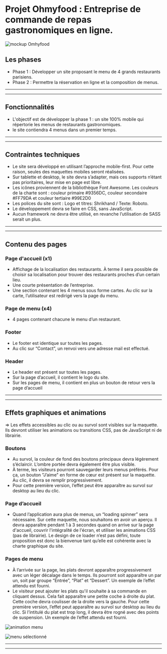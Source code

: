 # Projet Ohmyfood : Entreprise de commande de repas gastronomiques en ligne.


![mockup Omhyfood](https://github.com/Ahmedson/Ohmyfood_reservation_restaurant/blob/main/assets/mockup_ohmyfood.png)

## Les phases

- Phase 1 : Développer un site proposant le menu de 4 grands restaurants parisiens.
- Phase 2 : Permettre la réservation en ligne et la composition de menus.

***
***

## Fonctionnalités

- L'objectif est de développer la phase 1 : un site 100% mobile qui répertorie les menus de restaurants gastronomiques.
- le site contiendra 4 menus dans un premier temps. 

***
***

## Contraintes techniques

- Le site sera développé en utilisant l’approche mobile-first. Pour cette raison, seules des maquettes mobiles seront réalisées.
- Sur tablette et desktop, le site devra s’adapter, mais ces supports n’étant pas prioritaires, leur mise en page est libre.
- Les icônes proviennent de la bibliothèque Font Awesome. Les couleurs de la charte sont : couleur primaire #9356DC, couleur secondaire #FF79DA et couleur tertiaire #99E2D0
- Les polices du site sont : Logo et titres: Shrikhand / Texte: Roboto.
- Le développement devra se faire en CSS, sans JavaScript.
- Aucun framework ne devra être utilisé, en revanche l’utilisation de SASS serait un
plus.

***
***

## Contenu des pages

### Page d'accueil (x1)

- Affichage de la localisation des restaurants. À terme il sera possible de choisir sa localisation pour trouver des restaurants proches d’un certain lieu.
- Une courte présentation de l’entreprise.
- Une section contenant les 4 menus sous forme cartes. Au clic sur la carte, l’utilisateur est redirigé vers la page du menu.

### Page de menu (x4)

- 4 pages contenant chacune le menu d’un restaurant.

### Footer

- Le footer est identique sur toutes les pages.
- Au clic sur “Contact”, un renvoi vers une adresse mail est effectué.

### Header

- Le header est présent sur toutes les pages.
- Sur la page d’accueil, il contient le logo du site.
- Sur les pages de menu, il contient en plus un bouton de retour vers la page d’accueil

***
***

## Effets graphiques et animations

=> Les effets accessibles au clic ou au survol sont visibles sur la maquette. Ils devront utiliser les animations ou transitions CSS, pas de JavaScript ni de librairie.

### Boutons

- Au survol, la couleur de fond des boutons principaux devra légèrement s’éclaircir. L’ombre portée devra également être plus visible.
- À terme, les visiteurs pourront sauvegarder leurs menus préférés. Pour ça, un bouton "J’aime" en forme de cœur est présent sur la maquette. Au clic, il devra se remplir progressivement. 
- Pour cette première version, l’effet peut être apparaître au survol sur desktop au lieu du clic.

### Page d’accueil

- Quand l’application aura plus de menus, un “loading spinner” sera nécessaire. Sur cette maquette, nous souhaitons en avoir un aperçu. Il devra apparaître pendant 1 à 3 secondes quand on arrive sur la page d'accueil, couvrir l'intégralité de l'écran, et utiliser les animations CSS (pas de librairie). Le design de ce loader n’est pas défini, toute proposition est donc la bienvenue tant qu’elle est cohérente avec la charte graphique du site.

### Pages de menu

- À l’arrivée sur la page, les plats devront apparaître progressivement avec un léger décalage dans le temps. Ils pourront soit apparaître un par un, soit par groupe “Entrée”, “Plat” et “Dessert”. Un exemple de l’effet attendu est fourni.
- Le visiteur peut ajouter les plats qu'il souhaite à sa commande en cliquant dessus. Cela fait apparaître une petite coche à droite du plat. Cette coche devra coulisser de la droite vers la gauche. Pour cette première version, l’effet peut apparaître au survol sur desktop au lieu du clic. Si l’intitulé du plat est trop long, il devra être rogné avec des points de suspension. Un exemple de l’effet attendu est fourni.

![animation menu](https://github.com/Ahmedson/Ohmyfood_reservation_restaurant/blob/main/assets/animation_menu.gif)

![menu sélectionné](https://github.com/Ahmedson/Ohmyfood_reservation_restaurant/blob/main/assets/selected_menu.gif)

***
***

